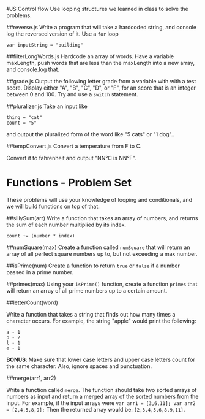 #JS Control flow
Use looping structures we learned in class to solve the problems.

##reverse.js
Write a program that will take a hardcoded string, and console log the reversed version of it. Use a `for` loop

`var inputString = "building"`

##filterLongWords.js
Hardcode an array of words. Have a variable maxLength, push words that are less than the maxLength into a new array, and console.log that.


##grade.js
Output the following letter grade from a variable with with a test score. Display either "A", "B", "C", "D", or "F", for an score that is an integer between 0 and 100. Try and use a `switch` statement.


##pluralizer.js
Take an input like

```
thing = "cat"
count = "5"
```
and output the pluralized form of the word like "5 cats" or "1 dog"..

##tempConvert.js
Convert a temperature from F to C.

Convert it to fahrenheit and output "NN°C is NN°F".

# Functions - Problem Set
These problems will use your knowledge of looping and conditionals, and we will build functions on top of that.


##sillySum(arr)
Write a function that takes an array of numbers, and returns the sum of each number multiplied by its index. 

`count += (number * index)`

##numSquare(max)
Create a function called `numSquare` that will return an array of all perfect square numbers up to, but not exceeding a max number.

##isPrime(num)
Create a function to return `true` or `false` if a number passed in a prime number.

##primes(max)
Using your `isPrime()` function, create a function `primes` that will return an array of all prime numbers up to a certain amount.

##letterCount(word)

Write a function that takes a string that finds out how many times a character occurs.  For example, the string "apple" would print the following:

```
a - 1
p - 2
l - 1
e - 1
```

__BONUS__: Make sure that lower case letters and upper case letters count for the same character.  Also, ignore spaces and punctuation.

##merge(arr1, arr2)

Write a function called ```merge```.  The function should take two sorted arrays of numbers as input and return a merged array of the sorted numbers from the input.  For example, if the input arrays were `var arr1 = [3,6,11]; var arr2 = [2,4,5,8,9];`  Then the returned array would be: `[2,3,4,5,6,8,9,11]`.


